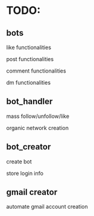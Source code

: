 # TODO:

## bots

like functionalities

post functionalities

comment functionalities

dm functionalities

## bot_handler

mass follow/unfollow/like

organic network creation

## bot_creator

create bot

store login info

## gmail creator

automate gmail account creation
